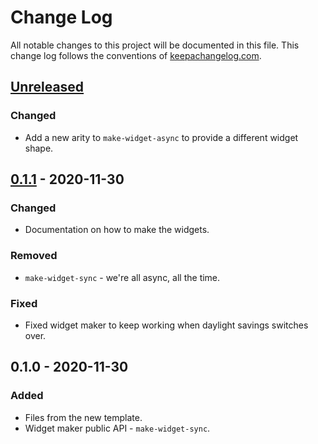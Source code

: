 # Change Log
All notable changes to this project will be documented in this file. This change log follows the conventions of [keepachangelog.com](http://keepachangelog.com/).

## [Unreleased]
### Changed
- Add a new arity to `make-widget-async` to provide a different widget shape.

## [0.1.1] - 2020-11-30
### Changed
- Documentation on how to make the widgets.

### Removed
- `make-widget-sync` - we're all async, all the time.

### Fixed
- Fixed widget maker to keep working when daylight savings switches over.

## 0.1.0 - 2020-11-30
### Added
- Files from the new template.
- Widget maker public API - `make-widget-sync`.

[Unreleased]: https://github.com/your-name/jm-clj/compare/0.1.1...HEAD
[0.1.1]: https://github.com/your-name/jm-clj/compare/0.1.0...0.1.1

